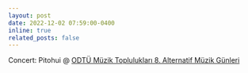 ```yaml
---
layout: post
date: 2022-12-02 07:59:00-0400
inline: true
related_posts: false
---
```


Concert: Pitohui @ [ODTÜ Müzik Toplulukları 8. Alternatif Müzik Günleri](https://www.facebook.com/events/516965970344752)
